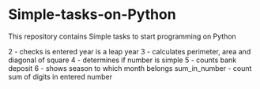 # Simple-tasks-on-Python
This repository contains 
Simple tasks to start programming on Python

2 - checks is entered year is a leap year
3 - calculates perimeter, area and diagonal of square 
4 - determines if number is simple
5 - counts bank deposit
6 - shows season to which month belongs
sum_in_number - count sum of digits in entered number
